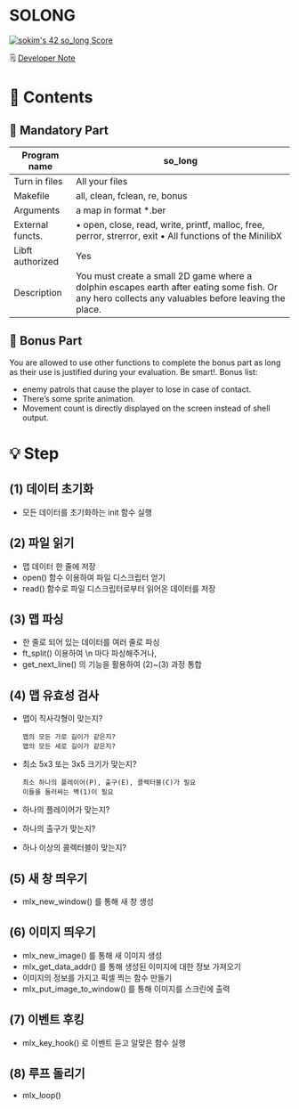 # SOLONG

[![sokim's 42 so_long Score](https://badge42.vercel.app/api/v2/cl1sxc9pb003009jgq7f86utb/project/2388526)](https://github.com/JaeSeoKim/badge42)

🗒️ [Developer Note](https://pouncing-elbow-0a4.notion.site/Solong-2db1e3d2978d45abb567afbac53d8b26)

# 🚀 Contents

## 🚩 Mandatory Part

| Program name | so_long |
|--------------|----------|
| Turn in files | All your files |
| Makefile | all, clean, fclean, re, bonus |
| Arguments | a map in format *.ber |
| External functs. | • open, close, read, write, printf, malloc, free, perror, strerror, exit   • All functions of the MinilibX |
| Libft authorized | Yes |
| Description | You must create a small 2D game where a dolphin escapes earth after eating some fish. Or any hero collects any valuables before leaving the place. |



## 🚩 Bonus Part

You are allowed to use other functions to complete the bonus part as long as their use is justified during your evaluation. Be smart!.
Bonus list:

- enemy patrols that cause the player to lose in case of contact.
- There’s some sprite animation.
- Movement count is directly displayed on the screen instead of shell output.


# 💡 Step

## (1) 데이터 초기화

- 모든 데이터를 초기화하는 init 함수 실행

## (2) 파일 읽기

- 맵 데이터 한 줄에 저장
- open() 함수 이용하여 파일 디스크립터 얻기
- read() 함수로 파일 디스크립터로부터 읽어온 데이터를 저장

## (3) 맵 파싱

- 한 줄로 되어 있는 데이터를 여러 줄로 파싱
- ft_split() 이용하여 \n 마다 파싱해주거나,
- get_next_line() 의 기능을 활용하여 (2)~(3) 과정 통합

## (4) 맵 유효성 검사

- 맵이 직사각형이 맞는지?

      맵의 모든 가로 길이가 같은지?
      맵의 모든 세로 길이가 같은지?

- 최소 5x3 또는 3x5 크기가 맞는지?

      최소 하나의 플레이어(P), 출구(E), 콜렉터블(C)가 필요
      이들을 둘러싸는 벽(1)이 필요

- 하나의 플레이어가 맞는지?
- 하나의 출구가 맞는지?
- 하나 이상의 콜렉터블이 맞는지?


## (5) 새 창 띄우기

- mlx_new_window() 를 통해 새 창 생성

## (6) 이미지 띄우기

- mlx_new_image() 를 통해 새 이미지 생성
- mlx_get_data_addr() 를 통해 생성된 이미지에 대한 정보 가져오기
- 이미지의 정보를 가지고 픽셀 찍는 함수 만들기
- mlx_put_image_to_window() 를 통해 이미지를 스크린에 출력

## (7) 이벤트 후킹

- mlx_key_hook() 로 이벤트 듣고 알맞은 함수 실행

## (8) 루프 돌리기

- mlx_loop()
